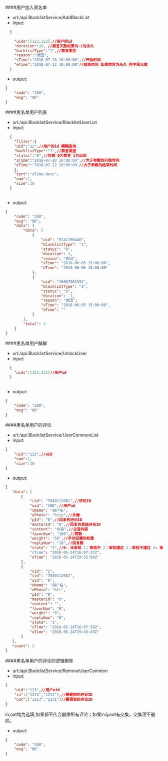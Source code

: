 ####用户加入黑名单

- url:/api.BlacklistService/AddBlackList
- input:
```json
  {
  	
    "uids":[123,122],//用户的id         
    "duration":10, //禁言天数如果为-1为永久     
    "backlistType":"1",//禁言类型
    "reason":"原因",       
    "sTime":"2018-07-10 10:00:00",//开始时间        
    "eTime":"2018-07-12 10:00:00"//结束时间 如果禁言为永久 些字段无效 
  }
```

- output:
```json
{
    "code": "200",
    "msg": "OK"
}
```

####黑名单用户列表

- url:/api.BlacklistService/BlacklistUserList
- input:
```json
  {
  	"filter":{
    "uid":"12",//用户的id 模糊查询         
    "backlistType":"1",//禁言类型
    "status":"0",//状态 0为禁言 1为出狱
    "sTime":"2018-07-10 10:00:00",//大于参数的开始时间       
    "eTime":"2018-07-12 10:00:00"//大于参数的结束时间
    },
    "sort":"sTime-desc",
    "num":1,
    "size":10
  }
  
```

- output:
```json
{
    "code": "200",
    "msg": "OK",
    "data": {
        "data": [
            {
                "uid": "9141198446",
                "blacklistType": "1",
                "status": "0",
                "duration": 1,
                "reason": "原因",
                "sTime": "2018-06-05 15:00:00",
                "eTime": "2018-06-06 15:00:00"
            },
            {
                "uid": "16007063391",
                "blacklistType": "1",
                "status": "0",
                "duration": -1,
                "reason": "原因",
                "sTime": "2018-06-05 15:00:00",
                "eTime": ""
            }
        ],
        "total": 3
    }
}
```
####黑名单用户解解

- url:/api.BlacklistService/UnlockUser
- input:
```json
  {
  	"uids":[123,321]//用户id
  }
  
```

- output:
```json
{
    "code": "200",
    "msg": "OK"
}
```

####黑名单用户的评论

- url:/api.BlacklistService/UserCommonList
- input:
```json
{
    "uid":"123",//uid
  	"num":1,
  	"size":10
}
 ```
 - output:
 ```json
{
    "data": [
        {
            "cid": "7840112081",//评论ID
            "uid": "100",//用户id
            "uName": "用户名",
            "uPhoto": "http",//头像
            "pId": "0",//回复的评论ID
            "masterId": "0",//回复的首级评论ID
            "content": "内容",//主语内容
            "favorNum": "100",//赞数
            "weight": "50",//手动设置的权重
            "replyNum": "10",//回复数
            "state": "2",//0: 未审核 1：审核中 2：审核通过 3：审核不通过 4: 审核删除 5: 删除（自己）
            "cTime": "2018-05-24T16:07:37Z",
            "uTime": "2018-05-24T19:52:04Z"
        },
        {
            "vid": "1",
            "cid": "7840112082",
            "uid": "0",
            "uName": "用户名",
            "uPhoto": "htt",
            "pId": "0",
            "masterId": "0",
            "content": "",
            "favorNum": "0",
            "weight": "0",
            "replyNum": "0",
            "state": "1",
            "cTime": "2018-05-24T16:07:39Z",
            "uTime": "2018-05-24T19:43:49Z"
        }
    ],
    "count": 2
}
```

####黑名单用户的评论的逻辑删除

- url:/api.BlacklistService/RemoveUserCommon
- input:
```json
{
    "uid":"123",//用户uid
  	"in":["1213","1231"],//要删除的评论ID
  	"out":["1213","1231"]//要保留的评论ID
}
 ```
 in,out均为选填,如果都不传会删除所有评论；如果in与out有交集，交集项不删除。
 
 - output:
```json
{
    "code": "200",
    "msg": "OK"
}
```






